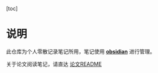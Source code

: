 [toc]

# 说明
此仓库为个人零散记录笔记所用，笔记使用 **[obsidian](https://obsidian.md/)** 进行管理。

关于论文阅读笔记，请直达  [论文README](paper/README.md)